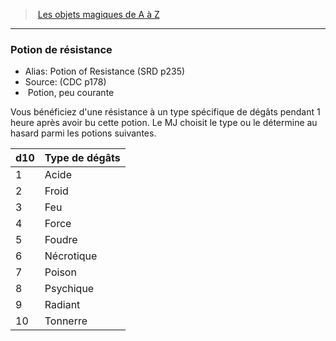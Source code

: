 ﻿> [Les objets magiques de A à Z](hd_magicitems_az_les_objets_magiques_de_a_a_z.md)

---

### Potion de résistance

- Alias: Potion of Resistance (SRD p235)
- Source: (CDC p178)
-  Potion, peu courante

Vous bénéficiez d'une résistance à un type spécifique de dégâts pendant 1 heure après avoir bu cette potion. Le MJ choisit le type ou le détermine au hasard parmi les potions suivantes.

|d10|Type de dégâts|
|---|---|
|1|Acide|
|2|Froid|
|3|Feu|
|4|Force|
|5|Foudre|
|6|Nécrotique|
|7|Poison|
|8|Psychique|
|9|Radiant|
|10|Tonnerre|

